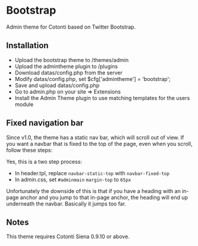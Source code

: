 # Bootstrap

Admin theme for Cotonti based on Twitter Bootstrap.

## Installation

- Upload the bootstrap theme to /themes/admin
- Upload the admintheme plugin to /plugins
- Download datas/config.php from the server
- Modify datas/config.php, set $cfg['admintheme'] = 'bootstrap';
- Save and upload datas/config.php
- Go to admin.php on your site => Extensions
- Install the Admin Theme plugin to use matching templates for the users module

## Fixed navigation bar

Since v1.0, the theme has a static nav bar, which will scroll out of view. 
If you want a navbar that is fixed to the top of the page, even when you scroll, follow these steps:

Yes, this is a two step process:

- In header.tpl, replace `navbar-static-top` with `navbar-fixed-top`
- In admin.css, set `#adminmain` `margin-top` to `65px`

Unfortunately the downside of this is that if you have a heading with an in-page anchor 
and you jump to that in-page anchor, the heading will end up underneath the navbar. 
Basically it jumps too far.

## Notes

This theme requires Cotonti Siena 0.9.10 or above.